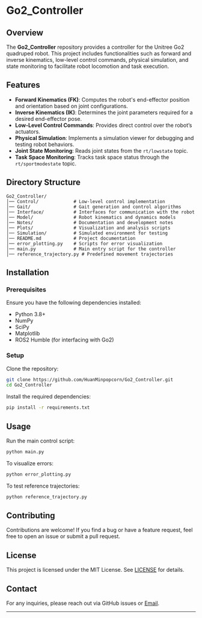 # Go2_Controller

## Overview
The **Go2_Controller** repository provides a controller for the Unitree Go2 quadruped robot. This project includes functionalities such as forward and inverse kinematics, low-level control commands, physical simulation, and state monitoring to facilitate robot locomotion and task execution.

## Features
- **Forward Kinematics (FK)**: Computes the robot's end-effector position and orientation based on joint configurations.
- **Inverse Kinematics (IK)**: Determines the joint parameters required for a desired end-effector pose.
- **Low-Level Control Commands**: Provides direct control over the robot’s actuators.
- **Physical Simulation**: Implements a simulation viewer for debugging and testing robot behaviors.
- **Joint State Monitoring**: Reads joint states from the `rt/lowstate` topic.
- **Task Space Monitoring**: Tracks task space status through the `rt/sportmodestate` topic.

## Directory Structure
```
Go2_Controller/
│── Control/             # Low-level control implementation
│── Gait/                # Gait generation and control algorithms
│── Interface/           # Interfaces for communication with the robot
│── Model/               # Robot kinematics and dynamics models
│── Notes/               # Documentation and development notes
│── Plots/               # Visualization and analysis scripts
│── Simulation/          # Simulated environment for testing
│── README.md            # Project documentation
│── error_plotting.py    # Scripts for error visualization
│── main.py              # Main entry script for the controller
│── reference_trajectory.py # Predefined movement trajectories
```

## Installation
### Prerequisites
Ensure you have the following dependencies installed:
- Python 3.8+
- NumPy
- SciPy
- Matplotlib
- ROS2 Humble (for interfacing with Go2)

### Setup
Clone the repository:
```bash
git clone https://github.com/HuanMinpopcorn/Go2_Controller.git
cd Go2_Controller
```
Install the required dependencies:
```bash
pip install -r requirements.txt
```

## Usage
Run the main control script:
```bash
python main.py
```
To visualize errors:
```bash
python error_plotting.py
```
To test reference trajectories:
```bash
python reference_trajectory.py
```

## Contributing
Contributions are welcome! If you find a bug or have a feature request, feel free to open an issue or submit a pull request.

## License
This project is licensed under the MIT License. See [LICENSE](LICENSE) for details.

## Contact
For any inquiries, please reach out via GitHub issues or [Email](minhuanjane@gmail.com).

---

